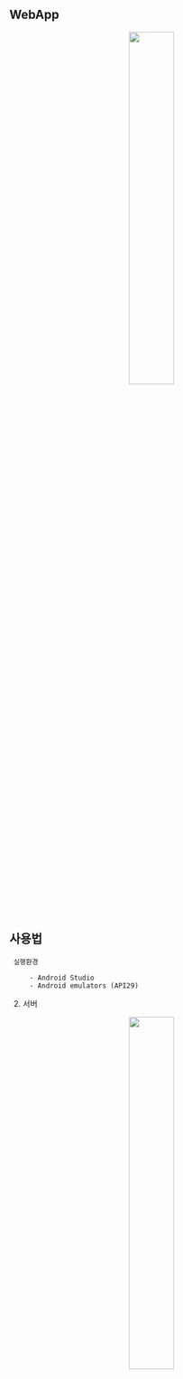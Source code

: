 ## WebApp

<p align="center">
<img src=https://user-images.githubusercontent.com/39665697/85203854-5351a480-b34b-11ea-8bf5-9519ea8beb52.jpg width="40%"> 
</p>

## 사용법

```
 실행환경 
  
     - Android Studio 
     - Android emulators (API29)
```
  2. 서버
  <p align="center">
  <img src=https://user-images.githubusercontent.com/39665697/85204099-fb1ba200-b34c-11ea-923e-b4a1bcc078aa.PNG width="40%"> 
  </p>

